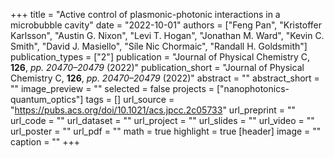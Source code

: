 +++
title = "Active control of plasmonic-photonic interactions in a microbubble cavity"
date = "2022-10-01"
authors = ["Feng Pan", "Kristoffer Karlsson", "Austin G. Nixon", "Levi T. Hogan", "Jonathan M. Ward", "Kevin C. Smith", "David J. Masiello", "Síle Nic Chormaic", "Randall H. Goldsmith"]
publication_types = ["2"]
publication = "Journal of Physical Chemistry C, **126**, _pp. 20470–20479_  (2022)"
publication_short = "Journal of Physical Chemistry C, **126**, _pp. 20470–20479_  (2022)"
abstract = ""
abstract_short = ""
image_preview = ""
selected = false
projects = ["nanophotonics-quantum_optics"]
tags = []
url_source = "https://pubs.acs.org/doi/10.1021/acs.jpcc.2c05733"
url_preprint = ""
url_code = ""
url_dataset = ""
url_project = ""
url_slides = ""
url_video = ""
url_poster = ""
url_pdf = ""
math = true
highlight = true
[header]
image = ""
caption = ""
+++
